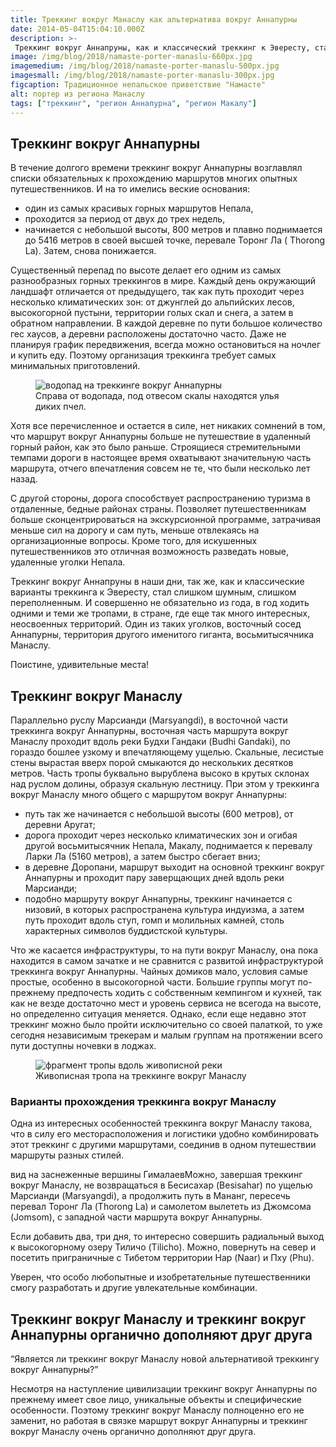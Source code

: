```yaml
---
title: Треккинг вокруг Манаслу как альтернатива вокруг Аннапурны
date: 2014-05-04T15:04:10.000Z
description: >-
 Треккинг вокруг Аннапруны, как и классический треккинг к Эвересту, стал слишком шумным, слишком переполненным. Но совершенно не обязательно из года, в год ходить одними и теми же тропами, в стране, где еще так много интересных, неосвоенных территорий. Один из таких уголков, восточный сосед Аннапурны, территория другого именитого гиганта, восьмитысячника Манаслу.
image: /img/blog/2018/namaste-porter-manaslu-660px.jpg
imagemedium: /img/blog/2018/namaste-porter-manaslu-500px.jpg
imagesmall: /img/blog/2018/namaste-porter-manaslu-300px.jpg
figcaption: Традиционное непальское приветствие "Намасте"
alt: портер из региона Манаслу
tags: ["треккинг", "регион Аннапурна", "регион Макалу"]
---
```

<h2 id="треккинг-вокруг-аннапурны">Треккинг вокруг Аннапурны</h2>

<p>В течение долгого времени треккинг вокруг Аннапурны возглавлял списки обязательных к прохождению маршрутов многих опытных путешественников. И на то имелись веские основания:</p>

<ul>
<li>один из самых красивых горных маршрутов Непала,</li>

<li>проходится за период от двух до трех недель,</li>

<li>начинается с небольшой высоты, 800 метров и плавно поднимается до 5416 метров в своей высшей точке, перевале Торонг Ла ( Thorong La). Затем, снова понижается.</li>
</ul>

<p>Существенный перепад по высоте делает его одним из самых разнообразных горных треккингов в мире. Каждый день окружающий ландшафт отличается от предыдущего, так как путь проходит через несколько климатических зон: от джунглей до альпийских лесов, высокогорной пустыни, территории голых скал и снега, а затем в обратном направлении.
В каждой деревне по пути большое количество гес хаусов, а деревни расположены достаточно часто. Даже не планируя график передвижения, всегда можно остановиться на ночлег и купить еду. Поэтому организация треккинга требует самых минимальных приготовлений.</p>

<figure class="pv3 mw7 center">
<picture>
  <source media="(min-width: 80em)" srcset="/img/blog/2018/annapurna-around-waterfall-660px.jpg">
  <source media="(min-width: 30em)" srcset="/img/blog/2018/annapurna-around-waterfall-500px.jpg">
  <source media="(min-width:  1em)" srcset="/img/blog/2018/annapurna-around-waterfall-300px.jpg">
 <img src="/img/blog/2018/annapurna-around-waterfall-660px.jpg" alt="водопад на треккинге вокруг Аннапурны" class="br1 w-100"/>
</picture>
<figcaption class="f6 grey-3 tc">Справа от водопада, под отвесом скалы находятся улья диких пчел.</figcaption>
</figure>

<p>Хотя все перечисленное и остается в силе,  нет никаких сомнений в том, что маршрут вокруг Аннапурны больше не путешествие в удаленный горный район, как  это было раньше. Строящиеся стремительными темпами дороги в настоящее время охватывают значительную часть маршрута, отчего впечатления совсем не те, что были несколько лет назад.</p>

<p>С другой стороны, дорога способствует распространению туризма в отдаленные, бедные районах страны. Позволяет путешественникам больше сконцентрироваться на экскурсионной программе, затрачивая меньше сил на дорогу и сам путь, меньше отвлекаясь на организационные вопросы. Кроме того, для искушенных путешественников это отличная возможность разведать новые, удаленные уголки Непала.</p>

<p>Треккинг вокруг Аннапруны в наши дни, так же, как и классические варианты треккинга к Эвересту, стал слишком шумным, слишком переполненным.
И совершенно не обязательно из года, в год ходить одними и теми же тропами, в стране, где еще так много интересных, неосвоенных территорий.
Один из таких уголков, восточный сосед Аннапурны, территория другого именитого гиганта, восьмитысячника Манаслу.</p>

<p>Поистине, удивительные места!</p>

<h2 id="треккинг-вокруг-манаслу">Треккинг вокруг Манаслу</h2>

<p>Параллельно руслу Марсианди (Marsyangdi), в восточной части треккинга вокруг Аннапурны, восточная часть маршрута вокруг Манаслу проходит вдоль реки  Будхи Гандаки (Budhi Gandaki), по гораздо бошлее узкому и впечатляющему ущелью. Скальные, лесистые стены вырастая вверх порой смыкаются до нескольких десятков метров. Часть тропы буквально вырублена высоко в крутых склонах над  руслом долины, образуя скальную лестницу.
При этом у треккинга вокруг Манаслу много общего с маршрутом вокруг Аннапурны:</p>
<ul>
<li>путь так же начинается с небольшой высоты (600 метров), от деревни Аругат;</li>
<li>дорога проходит через несколько климатических зон и огибая другой восьмитысячник Непала, Макалу, поднимается к перевалу Ларки Ла (5160 метров), а затем быстро сбегает вниз;</li>
<li>в деревне Доропани, маршрут выходит на основной треккинг вокруг Аннапурны и проходит пару заверщающих дней вдоль реки Марсианди;</li>
<li>подобно маршруту вокруг Аннапурны, треккинг начинается с низовий, в которых распространена культура индуизма, а затем путь проходит вдоль ступ, гомп и молильных камней, столь характерных символов буддистской культуры.</li>
</ul>
<p>Что же касается инфраструктуры, то на пути вокруг Манаслу, она пока находится в самом зачатке и не сравнится с развитой инфраструктурой треккинга вокруг Аннапурны. Чайных домиков мало, условия самые простые, особенно в высокогорной части.  Большие группы могут по-прежнему предпочесть ходить с собственным кемпингом и кухней, так как не везде достаточно мест и уровень сервиса не всегода на высоте, но определенно ситуация меняется. Однако, если еще недавно этот треккинг можно было пройти исключительно со своей палаткой, то уже сегодня независимым трекерам и малым группам на протяжении всего пути доступны ночевки в лоджах.</p>

<figure class="pv3 mw7 center">
<picture>
   <source media="(min-width: 80em)" srcset="/img/blog/2018/gorge-manaslu-trekking-660px.jpg">
   <source media="(min-width: 30em)" srcset="/img/blog/2018/gorge-manaslu-trekking-500px.jpg">
   <source media="(min-width:  1em)" srcset="/img/blog/2018/gorge-manaslu-trekking-300px.jpg">
 <img src="/img/blog/2018/gorge-manaslu-trekking-660px.jpg" alt="фрагмент тропы вдоль живописной реки" class="br1 w-100"/>
</picture>
<figcaption class="f6 grey-3 tc">Живописная тропа на треккинге вокруг Манаслу</figcaption>
</figure>

<h3 id="варианты-прохождения-треккинга-вокруг-манаслу">Варианты прохождения треккинга вокруг Манаслу</h3>

<p>Одна из интересных особенностей треккинга вокруг Манаслу такова, что в силу его месторасположения и логистики удобно комбинировать этот треккинг с другими маршрутами, соединив в одном путешествии маршруты разных стилей.</p>

<p>вид на заснеженные вершины ГималаевМожно, завершая треккинг вокруг Манаслу, не возвращаться в Бесисахар (Besisahar) по ущелью Марсианди (Marsyangdi), а продолжить путь в Мананг, пересечь перевал Торонг Ла (Thorong La) и самолетом вылететь из Джомсома (Jomsom), с западной части маршрута вокруг Аннапурны.</p>

<p>Если добавить два, три дня, то интересно совершить радиальный выход к высокогорному озеру Тиличо (Tilicho).
Можно, повернуть на север и посетить приграничные с Тибетом территории Нар (Naar) и Пху (Phu).</p>

<p>Уверен, что особо любопытные и изобретательные путешественники смогу разработать и другие увлекательные комбинации.</p>

<h2 id="треккинг-вокруг-манаслу-и-треккинг-вокруг-аннапурны-органично-дополняют-друг-друга">Треккинг вокруг Манаслу и треккинг вокруг Аннапурны органично дополняют друг друга</h2>

<p>&ldquo;Является ли треккинг вокруг Манаслу новой альтернативой треккингу вокруг Аннапурны?&rdquo;</p>

<p>Несмотря на наступление цивилизации треккинг вокруг Аннапурны по прежнему имеет свое лицо, уникальные объекты и специфические особенности. Поэтому треккинг вокруг Манаслу полноценно его не заменит, но работая в связке маршрут вокруг Аннапурны и треккинг вокруг Манаслу очень органично дополняют друг друга.</p>